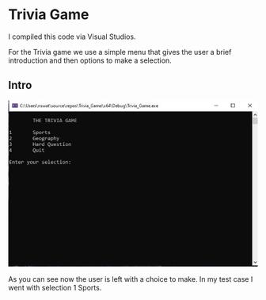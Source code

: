 # Trivia Game

I compiled this code via Visual Studios. 

For the Trivia game we use a simple menu that gives the user a brief introduction and then options to make a selection. 

## Intro

![Step 1](https://github.com/aquaman48/Projects/blob/main/C%20Projects/Screenshots/Intro.JPG)

As you can see now the user is left with a choice to make. In my test case I went with selection 1 Sports. 


